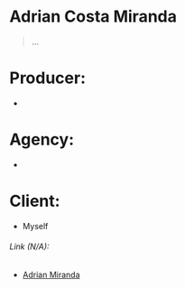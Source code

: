 Adrian Costa Miranda
====================

> ...

# Producer:
- 

# Agency:
- 

# Client:
- Myself

###### Link (N/A):
- [Adrian Miranda](www.adrianmiranda.com.br)